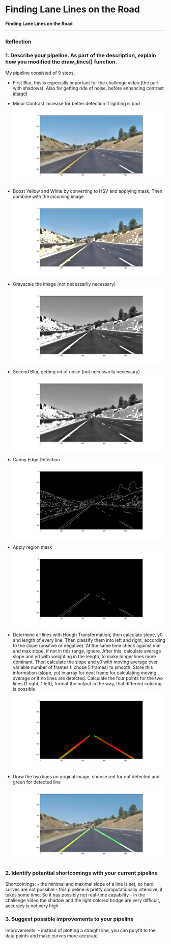 # **Finding Lane Lines on the Road** 


**Finding Lane Lines on the Road**


[//]: # (Image References)

[image1]: ./MD_images/1_blur1.png "First Blur"
[image2]: ./MD_images/2_contrast.png "Contrast Increase"
[image3]: ./MD_images/3_yellow_white_mask.png "Boost Yellow and White with mask"
[image4]: ./MD_images/4_grayscale.png "Grayscale Blur"
[image5]: ./MD_images/5_blur2.png "Second Blur"
[image6]: ./MD_images/6_canny.png "Canny Edge Detection"
[image7]: ./MD_images/7_region_mask.png "Region Mask"
[image8]: ./MD_images/8_lines.png "All Lines and average Line"
[image9]: ./MD_images/9_result.png "Result"

---

### Reflection

### 1. Describe your pipeline. As part of the description, explain how you modified the draw_lines() function.

My pipeline consisted of 9 steps. 
* First Blur, this is especially important for the challenge video (the part with shadows).
    Also for getting ride of noise, before enhancing contrast
[image1]

* Minor Contrast increase for better detection if lighting is bad
![image2]

* Boost Yellow and White by converting to HSV and applying mask. Then combine with the incoming image
![3][image3]

* Grayscale the image (not necessarily necessary)
![4][image4]

* Second Blur, getting rid of noise (not necessarily necessary)
![5][image5]

* Canny Edge Detection
![6][image6]

* Apply region mask
![7][image7]

* Determine all lines with Hough Transformation, then calculate slope, y0 and length of every line.
    Then classify them into left and right, according to the slope (positive or negative).
    At the same time check against min and max slope, if not in this range, ignore.
    After this, calculate average slope and y0 with weighting in the length, to make longer lines more dominant.
    Then calculate the slope and y0 with moving average over variable number of frames (I chose 5 frames) to smooth.
    Store this information (slope, yo) in array for next frame for calculating moving average or if no lines are detected.
    Calculate the four points for the two lines (1 right, 1 left), format the output in the way, that different coloring is possible
![8][image8]

 * Draw the two lines on original image, choose red for not detected and green for detected line   
![9][image9]


### 2. Identify potential shortcomings with your current pipeline


Shortcomings:
    - the minimal and maximal slope of a line is set, so hard curves are not possible 
    - this pipeline is pretty computationally intensive, it takes some time. So it has possibly not real-time capability
    - in the challenge video the shadow and the light colored bridge are very difficult, accuracy is not very high


### 3. Suggest possible improvements to your pipeline

Improvements:
    - instead of plotting a straight line, you can polyfit to the data points and make curves more accurate
    
